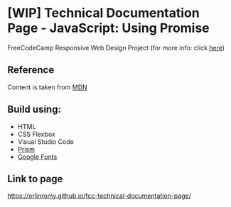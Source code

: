 # [WIP] Technical Documentation Page - JavaScript: Using Promise 
FreeCodeCamp Responsive Web Design Project (for more info: click [here](https://www.freecodecamp.org/learn/responsive-web-design/responsive-web-design-projects/build-a-technical-documentation-page))

## Reference
Content is taken from [MDN](https://developer.mozilla.org/en-US/docs/Web/JavaScript/Guide/Using_promises)

## Build using: 
- HTML
- CSS Flexbox
- Visual Studio Code
- [Prism](https://prismjs.com/download.html#themes=prism-solarizedlight&languages=markup+css+clike+javascript)
- [Google Fonts](https://fonts.google.com)

## Link to page
https://orlinromy.github.io/fcc-technical-documentation-page/
